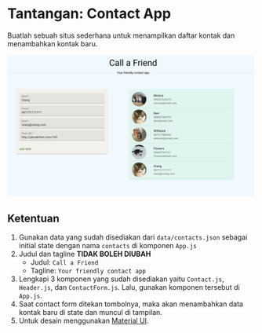 # Tantangan: Contact App

Buatlah sebuah situs sederhana untuk menampilkan daftar kontak dan menambahkan kontak baru.

![demo](src/Screen%20Shot%202022-09-22%20at%2011.11.36.png)

## Ketentuan

1. Gunakan data yang sudah disediakan dari `data/contacts.json` sebagai initial state dengan nama `contacts` di komponen `App.js`
1. Judul dan tagline **TIDAK BOLEH DIUBAH**
    * Judul: `Call a Friend`
    * Tagline: `Your friendly contact app`
1. Lengkapi 3 komponen yang sudah disediakan yaitu `Contact.js`, `Header.js`, dan `ContactForm.js`. Lalu, gunakan komponen tersebut di `App.js`.
1. Saat contact form ditekan tombolnya, maka akan menambahkan data kontak baru di state dan muncul di tampilan.
1. Untuk desain menggunakan [Material UI](https://mui.com/).
